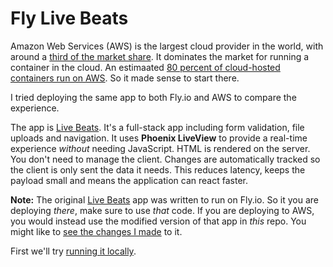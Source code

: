 # Fly Live Beats

Amazon Web Services (AWS) is the largest cloud provider in the world, with around a [third of the market share](https://www.srgresearch.com/articles/cloud-market-ends-2020-high-while-microsoft-continues-gain-ground-amazon). It dominates the market for running a container in the cloud. An estimaated [80 percent of cloud-hosted containers run on AWS](https://nucleusresearch.com/research/single/guidebook-containers-and-kubernetes-on-aws/). So it made sense to start there.

I tried deploying the same app to both Fly.io and AWS to compare the experience.

The app is [Live Beats](https://github.com/fly-apps/live_beats). It's a full-stack app including form validation, file uploads and navigation. It uses **Phoenix LiveView** to provide a real-time experience _without_ needing JavaScript. HTML is rendered on the server. You don't need to manage the client. Changes are automatically tracked so the client is only sent the data it needs. This reduces latency, keeps the payload small and means the application can react faster.

**Note:** The original [Live Beats](https://github.com/fly-apps/live_beats) app was written to run on Fly.io. So it you are deploying _there_, make sure to use _that_ code. If you are deploying to AWS, you would instead use the modified version of that app in _this_ repo. You might like to [see the changes I made](/docs/misc-changes-to-the-app.md) to it.

First we'll try [running it locally](/docs/1-run-locally.md).
